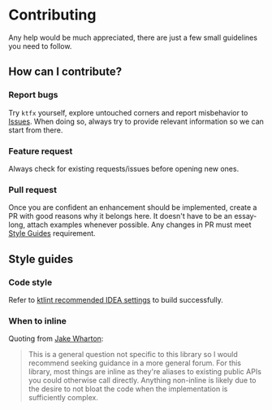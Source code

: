 Contributing
============
Any help would be much appreciated, there are just a few small guidelines you need to follow.

How can I contribute?
---------------------

### Report bugs

Try `ktfx` yourself, explore untouched corners and report misbehavior to [Issues](https://github.com/hendraanggrian/ktfx/issues).
When doing so, always try to provide relevant information so we can start from there.

### Feature request

Always check for existing requests/issues before opening new ones.

### Pull request 

Once you are confident an enhancement should be implemented, create a PR with good reasons why it belongs here.
It doesn't have to be an essay-long, attach examples whenever possible.
Any changes in PR must meet [Style Guides](#style-guides) requirement.

Style guides
------------

### Code style

Refer to [ktlint recommended IDEA settings](https://github.com/shyiko/ktlint) to build successfully.

### When to inline

Quoting from [Jake Wharton](https://github.com/android/android-ktx/issues/322):

> This is a general question not specific to this library so I would recommend seeking guidance in a more general forum.
For this library, most things are inline as they're aliases to existing public APIs you could otherwise call directly.
Anything non-inline is likely due to the desire to not bloat the code when the implementation is sufficiently complex.